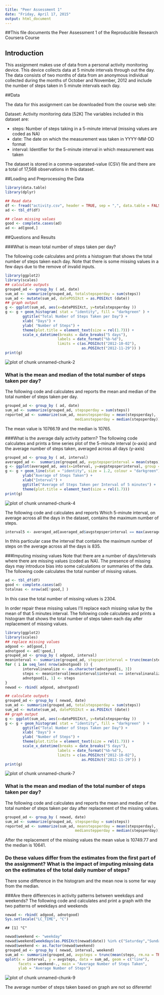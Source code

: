 ```yaml
---
title: "Peer Assessment 1"
date: "Friday, April 17, 2015"
output: html_document
---
```


##This file documents the Peer Assessment 1 of the Reproducible Research Coursera Course

## Introduction
This assignment makes use of data from a personal activity monitoring device. This device collects data at 5 minute intervals through out the day. The data consists of two months of data from an anonymous individual collected during the months of October and November, 2012 and include the number of steps taken in 5 minute intervals each day.

##Data

The data for this assignment can be downloaded from the course web site:

Dataset: Activity monitoring data [52K]
The variables included in this dataset are:

- steps: Number of steps taking in a 5-minute interval (missing values are coded as NA)
- date: The date on which the measurement was taken in YYYY-MM-DD format
- interval: Identifier for the 5-minute interval in which measurement was taken

The dataset is stored in a comma-separated-value (CSV) file and there are a total of 17,568 observations in this dataset.

##Loading and Preprocessing the Data


```r
library(data.table)
library(dplyr)

## Read data
df <- fread("activity.csv", header = TRUE, sep = ",", data.table = FALSE )
ad <- tbl_df(df)

## clean missing values 
good <- complete.cases(ad)
ad <- ad[good,]
```

##Questions and Results

###What is mean total number of steps taken per day?

The following code calculates and prints a histogram that shows the total number of steps taken each day. Note that there is some missing values in a few days due to the remove of invalid inputs.


```r
library(ggplot2)
library(scales)
## calculate outputs
grouped_ad <- group_by ( ad, date)
sum_ad <- summarize(grouped_ad, totalstepsperday = sum(steps))
sum_ad <- mutate(sum_ad, datePOSIXct = as.POSIXct (date))
## graph output
g <- ggplot(sum_ad, aes(x=datePOSIXct, y=totalstepsperday ))
g <- g + geom_histogram( stat = "identity", fill = "darkgreen" ) +
        ggtitle("Total Number of Steps Taken per Day") +
        xlab( "Days") +
        ylab( "Number of Steps") +
        theme(plot.title = element_text(size = rel(1.7))) +
        scale_x_datetime(breaks = date_breaks("5 days"),
                        labels = date_format("%b-%d"),
                        limits = c(as.POSIXct("2012-10-02"), 
                                   as.POSIXct("2012-11-29")) )
print(g)
```

![plot of chunk unnamed-chunk-2](figure/unnamed-chunk-2-1.png) 

### What is the mean and median of the total number of steps taken per day?
The following code and calculates and reports the mean and median of the total number of steps taken per day.

```r
grouped_ad <- group_by ( ad, date)
sum_ad <- summarize(grouped_ad, stepsperday = sum(steps))
reported_ad <- summarize(sum_ad, meanstepsperday = mean(stepsperday), 
                                medianstepperday = median(stepsperday))
```
The mean value is 10766.19 and the median is 10765.

###What is the average daily activity pattern?
The following code calculates and prints a time series plot of the 5-minute interval (x-axis) and the average number of steps taken, averaged across all days (y-axis)


```r
grouped_ad <- group_by ( ad, interval)
averaged_ad <-  summarize(grouped_ad, avgstepsperinterval = mean(steps))
g <- ggplot(averaged_ad, aes(x=interval, y=avgstepsperinterval, group = 1 ))
g <- g + geom_line(stat = "identity", size = 1.2, colour = "darkgreen") + 
        ylab("Average of Steps Taken") +
        xlab("Interval") +
        ggtitle("Average of Steps Taken per Interval of 5 minutes") +
        theme(plot.title = element_text(size = rel(1.7)))
print(g)
```

![plot of chunk unnamed-chunk-4](figure/unnamed-chunk-4-1.png) 

The following code and calculates and reports Which 5-minute interval, on average across all the days in the dataset, contains the maximum number of steps.


```r
interval5 <- averaged_ad[averaged_ad$avgstepsperinterval == max(averaged_ad$avgstepsperinterval), 1 ]
```

In thhis particular case the interval that contains the maximum number of steps on the average across all the days is 835.

###Imputing missing values
Note that there are a number of days/intervals where there are missing values (coded as NA). The presence of missing days may introduce bias into some calculations or summaries of the data. The following code calculates the total number of missing values.


```r
ad <- tbl_df(df)
good <- complete.cases(ad)
totalnas <- nrow(ad[!good,] )
```

In this case the total number of missing values is 2304.

In order repair these missing values I'll replace each missing value by the mean of that 5 minutes interval. The following code calculates and prints a histogram that shows the total number of steps taken each day after replacement of missing values.


```r
library(ggplot2)
library(scales)
## replace missing values
adgood <- ad[good,]
adnotgood <- ad[!good,]
grouped_ad <- group_by ( adgood, interval)
meaninterval <- summarize(grouped_ad, stepsperinterval = trunc(mean(steps, rm.na = TRUE), 0))
for ( i in seq_len( nrow(adnotgood) )) {
        intervalinanalize <- as.character(adnotgood[i, 3])
        steps <- meaninterval[meaninterval$interval == intervalinanalize, 2]
        adnotgood[i, 1] <- steps
}
newad <- rbind( adgood, adnotgood)

## calculate outputs
grouped_ad <- group_by ( newad, date)
sum_ad <- summarize(grouped_ad, totalstepsperday = sum(steps))
sum_ad <- mutate(sum_ad, datePOSIXct = as.POSIXct (date))
## graph output
g <- ggplot(sum_ad, aes(x=datePOSIXct, y=totalstepsperday ))
g <- g + geom_histogram( stat = "identity", fill = "darkgreen" ) +
        ggtitle("Total Number of Steps Taken per Day") +
        xlab( "Days") +
        ylab( "Number of Steps") +
        theme(plot.title = element_text(size = rel(1.7))) +
        scale_x_datetime(breaks = date_breaks("5 days"),
                        labels = date_format("%b-%d"),
                        limits = c(as.POSIXct("2012-10-02"), 
                                   as.POSIXct("2012-11-29")) )
print(g)
```

![plot of chunk unnamed-chunk-7](figure/unnamed-chunk-7-1.png) 

### What is the mean and median of the total number of steps taken per day?
The following code and calculates and reports the mean and median of the total number of steps taken per day after replacement of the missing values.

```r
grouped_ad <- group_by ( newad, date)
sum_ad <- summarize(grouped_ad, stepsperday = sum(steps))
reported_ad <- summarize(sum_ad, meanstepsperday = mean(stepsperday), 
                                medianstepperday = median(stepsperday))
```
After the replacement of the missing values the mean value is 10749.77 and the median is 10641.

### Do these values differ from the estimates from the first part of the assignment?  What is the impact of imputing missing data on the estimates of the total daily number of steps?
There some difference in the histogram and the mean now is some far way from the median.

###Are there differences in activity patterns between weekdays and weekends?
The following code and calculates and print a graph with the two patterns of weekdays and weekends

```r
newad <- rbind( adgood, adnotgood)
Sys.setlocale("LC_TIME", "C")
```

```
## [1] "C"
```

```r
newad$weekend <- "weekday"
newad$weekend[weekdays(as.POSIXct(newad$date)) %in% c("Saturday","Sunday")] <- "weekend"
newad$weekend <- as.factor(newad$weekend)
grouped_ad <- group_by ( newad, interval, weekend)
sum_ad <- summarize(grouped_ad, avgsteps = trunc(mean(steps, rm.na = TRUE), 0))
qplot(x = interval, y = avgsteps, data = sum_ad, geom = c("line"), 
      facets = weekend~., main = "Average Number of Steps Taken", 
      ylab = "Average Number of Steps")
```

![plot of chunk unnamed-chunk-9](figure/unnamed-chunk-9-1.png) 

The average number of steps taken based on graph are not so diferente!


